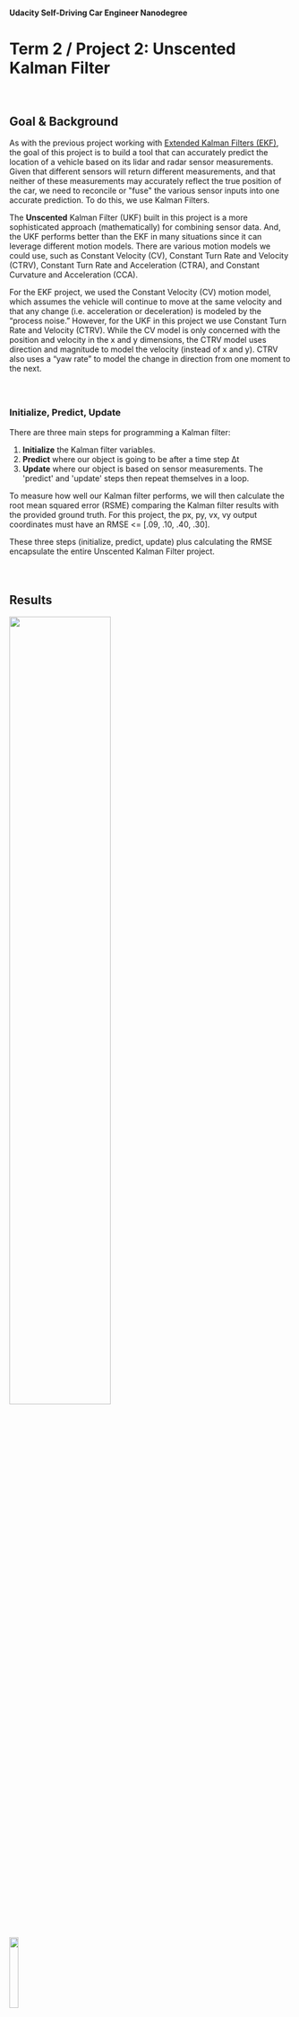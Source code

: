 #### Udacity Self-Driving Car Engineer Nanodegree

# Term 2 / Project 2: Unscented Kalman Filter

##### &nbsp;

## Goal & Background
As with the previous project working with [Extended Kalman Filters (EKF)](), the goal of this project is to build a tool that can accurately predict the location of a vehicle based on its lidar and radar sensor measurements. Given that different sensors will return different measurements, and that neither of these measurements may accurately reflect the true position of the car, we need to reconcile or "fuse" the various sensor inputs into one accurate prediction. To do this, we use Kalman Filters.

The __Unscented__ Kalman Filter (UKF) built in this project is a more sophisticated approach (mathematically) for combining sensor data. And, the UKF performs better than the EKF in many situations since it can leverage different motion models. There are various motion models we could use, such as Constant Velocity (CV), Constant Turn Rate and Velocity (CTRV), Constant Turn Rate and Acceleration (CTRA), and Constant Curvature and Acceleration (CCA).

For the EKF project, we used the Constant Velocity (CV) motion model, which assumes the vehicle will continue to move at the same velocity and that any change (i.e. acceleration or deceleration) is modeled by the “process noise.” However, for the UKF in this project we use Constant Turn Rate and Velocity (CTRV). While the CV model is only concerned with the position and velocity in the x and y dimensions, the CTRV model uses direction and magnitude to model the velocity (instead of x and y). CTRV also uses a “yaw rate” to model the change in direction from one moment to the next.

##### &nbsp;

### Initialize, Predict, Update
There are three main steps for programming a Kalman filter:

1. **Initialize** the Kalman filter variables.
1. **Predict** where our object is going to be after a time step Δt
1. **Update** where our object is based on sensor measurements. The 'predict' and 'update' steps then repeat themselves in a loop.

To measure how well our Kalman filter performs, we will then calculate the root mean squared error (RSME) comparing the Kalman filter results with the provided ground truth. For this project, the px, py, vx, vy output coordinates must have an RMSE <= [.09, .10, .40, .30].

These three steps (initialize, predict, update) plus calculating the RMSE encapsulate the entire Unscented Kalman Filter project.

##### &nbsp;

## Results
<a href="https://youtu.be/lPnhbZpQQAY"><img src="results/video-thumbnail.png" width="60%" /></a>

<img src="results/rmse-dataset1.png" width="18%" /></a>

<img src="results/rmse-dataset2.png" width="18%" /></a>


##### &nbsp;

## Implementation

### Files in the Github src Folder
The files we worked with are in the /src folder of the github repository.

- **main.cpp** &mdash; communicates with the Term 2 Simulator receiving data measurements, calls a function to run the Kalman filter, calls a function to calculate RMSE

- **ukf.cpp** &mdash; initializes the Kalman filter, calls the predict and update function, and defines the predict and update function

- **tools.cpp** &mdash; function to calculate RMSE

##### &nbsp;

### Scope & Steps
1. Fill in the code in `ukf.cpp`.

   You'll need to initialize the Kalman Filter and all required variables, prepare the Q and noise matrices for the prediction step, and call the radar and lidar update functions. You then need to write all of the functions including `ProcessMeasurement()`, `Predict()`, `UpdateLidar()`, and `UpdateRadar()`, plus any helper functions you want to use.

1. In `tools.cpp`, fill in the functions that calculate root mean squared error (RMSE).
1. Initialize the state vector.

   We need to initialize the state vector with the first sensor measurement.

   Although radar gives velocity data in the form of the range rate `ρ˙`, a radar measurement does not contain enough information to determine the state variable velocities `vx` and `vy`. We can, however, use the radar measurements `ρ` and `ϕ` to initialize the state variable locations `px` and `py`.

1. Normalize angles.

   In C++, `atan2()` returns values between -pi and pi. When calculating phi in `y = z - h(x)` for radar measurements, the resulting angle phi in the y vector should be adjusted so that it is between -pi and pi. The Kalman filter is expecting small angle values between the range -pi and pi. When working in radians, we need to add 2π or subtract 2π until the angle is within the desired range.

1. Avoid divide by zero throughout the implementation.

   We need to make sure the code avoids dividing by zero. For example, both the `x` and `y` values might be zero or `px*px + py*py` might be close to zero.

1. Tune Parameters and Initialize Variables.
    We need to tune the process noise parameters `std_a_` and `std_yawdd_` in order to get your solution working on both datasets. The measurement noise parameters for lidar and radar should be left as given (since these are provided by the device manufacturer).

    We also need to initialize your state vector x and state covariance matrix P with appropriate values.
    If you are having trouble finding appropriate values for your parameters, consider analyzing the data file first. Between time intervals, how much does the object tend to accelerate? What is the maximum acceleration? What is the standard deviation of the acceleration? You can calculate approximate accelerations by dividing changes in velocity by the change in time.

1. Test

   We need to analyze the output data and calculate the root-mean-square error (RMSE).

##### &nbsp;

---
In case you want to run this project yourself, here is the project starter code.

# Project Starter Code

In this project utilize an Unscented Kalman Filter to estimate the state of a moving object of interest with noisy lidar and radar measurements. Passing the project requires obtaining RMSE values that are lower that the tolerance outlined in the project rubric.

This project involves the Term 2 Simulator which can be downloaded [here](https://github.com/udacity/self-driving-car-sim/releases)

This repository includes two files that can be used to set up and intall [uWebSocketIO](https://github.com/uWebSockets/uWebSockets) for either Linux or Mac systems. For windows you can use either Docker, VMware, or even [Windows 10 Bash on Ubuntu](https://www.howtogeek.com/249966/how-to-install-and-use-the-linux-bash-shell-on-windows-10/) to install uWebSocketIO. Please see [this concept in the classroom](https://classroom.udacity.com/nanodegrees/nd013/parts/40f38239-66b6-46ec-ae68-03afd8a601c8/modules/0949fca6-b379-42af-a919-ee50aa304e6a/lessons/f758c44c-5e40-4e01-93b5-1a82aa4e044f/concepts/16cf4a78-4fc7-49e1-8621-3450ca938b77) for the required version and installation scripts.

Once the install for uWebSocketIO is complete, the main program can be built and ran by doing the following from the project top directory.

1. mkdir build
2. cd build
3. cmake ..
4. make
5. ./UnscentedKF

Tips for setting up your environment can be found [here](https://classroom.udacity.com/nanodegrees/nd013/parts/40f38239-66b6-46ec-ae68-03afd8a601c8/modules/0949fca6-b379-42af-a919-ee50aa304e6a/lessons/f758c44c-5e40-4e01-93b5-1a82aa4e044f/concepts/23d376c7-0195-4276-bdf0-e02f1f3c665d)

Note that the programs that need to be written to accomplish the project are src/ukf.cpp, src/ukf.h, tools.cpp, and tools.h

The program main.cpp has already been filled out, but feel free to modify it.

Here is the main protcol that main.cpp uses for uWebSocketIO in communicating with the simulator.


INPUT: values provided by the simulator to the c++ program

["sensor_measurement"] => the measurment that the simulator observed (either lidar or radar)


OUTPUT: values provided by the c++ program to the simulator

["estimate_x"] <= kalman filter estimated position x
["estimate_y"] <= kalman filter estimated position y
["rmse_x"]
["rmse_y"]
["rmse_vx"]
["rmse_vy"]

---

## Other Important Dependencies
* cmake >= 3.5
  * All OSes: [click here for installation instructions](https://cmake.org/install/)
* make >= 4.1 (Linux, Mac), 3.81 (Windows)
  * Linux: make is installed by default on most Linux distros
  * Mac: [install Xcode command line tools to get make](https://developer.apple.com/xcode/features/)
  * Windows: [Click here for installation instructions](http://gnuwin32.sourceforge.net/packages/make.htm)
* gcc/g++ >= 5.4
  * Linux: gcc / g++ is installed by default on most Linux distros
  * Mac: same deal as make - [install Xcode command line tools](https://developer.apple.com/xcode/features/)
  * Windows: recommend using [MinGW](http://www.mingw.org/)

## Basic Build Instructions

1. Clone this repo.
2. Make a build directory: `mkdir build && cd build`
3. Compile: `cmake .. && make`
4. Run it: `./UnscentedKF` Previous versions use i/o from text files.  The current state uses i/o
from the simulator.

## Editor Settings

We've purposefully kept editor configuration files out of this repo in order to
keep it as simple and environment agnostic as possible. However, we recommend
using the following settings:

* indent using spaces
* set tab width to 2 spaces (keeps the matrices in source code aligned)

## Code Style

Please stick to [Google's C++ style guide](https://google.github.io/styleguide/cppguide.html) as much as possible.

## Generating Additional Data

This is optional!

If you'd like to generate your own radar and lidar data, see the
[utilities repo](https://github.com/udacity/CarND-Mercedes-SF-Utilities) for
Matlab scripts that can generate additional data.

## Project Instructions and Rubric

This information is only accessible by people who are already enrolled in Term 2
of CarND. If you are enrolled, see [the project page](https://classroom.udacity.com/nanodegrees/nd013/parts/40f38239-66b6-46ec-ae68-03afd8a601c8/modules/0949fca6-b379-42af-a919-ee50aa304e6a/lessons/c3eb3583-17b2-4d83-abf7-d852ae1b9fff/concepts/f437b8b0-f2d8-43b0-9662-72ac4e4029c1)
for instructions and the project rubric.

## How to write a README
A well written README file can enhance your project and portfolio.  Develop your abilities to create professional README files by completing [this free course](https://www.udacity.com/course/writing-readmes--ud777).
